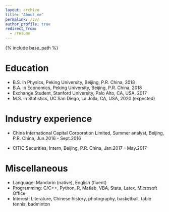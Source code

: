 ```yaml
---
layout: archive
title: "About me"
permalink: /cv/
author_profile: true
redirect_from:
  - /resume
---
```


{% include base_path %}

Education
======
* B.S. in Physics, Peking University, Beijing, P.R. China, 2018
* B.A. in Economics, Peking University, Beijing, P.R. China, 2018
* Exchange Student, Stanford University, Palo Alto, CA, USA, 2017
* M.S. in Statistics, UC San Diego, La Jolla, CA, USA, 2020 (expected)

Industry experience
======
* China International Capital Corporation Limited, Summer analyst, Beijing, P.R. China, Jun.2016 - Sept.2016

* CITIC Securities, Intern, Beijing, P.R. China, Jan.2017 - May.2017
  
Miscellaneous
======
* Language: Mandarin (native), English (fluent)
* Programming: C/C++, Python, R, Matlab, VBA, Stata, Latex, Microsoft Office
* Interest: Literature, Chinese history, photography, basketball, table tennis, badminton

<!--
Publications
======
  <ul>{% for post in site.publications %}
    {% include archive-single-cv.html %}
  {% endfor %}</ul>
  
Talks
======
  <ul>{% for post in site.talks %}
    {% include archive-single-talk-cv.html %}
  {% endfor %}</ul>
  
Teaching
======
  <ul>{% for post in site.teaching %}
    {% include archive-single-cv.html %}
  {% endfor %}</ul>
  
Service and leadership
======
* Currently signed in to 43 different slack teams
-->